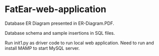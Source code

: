 # FatEar-web-application
Database ER Diagram presented in ER-Diagram.PDF.

Database schema and sample insertions in SQL files.

Run init1.py as driver code to run local web application. Need to run and install MAMP to start MySQL server. 
